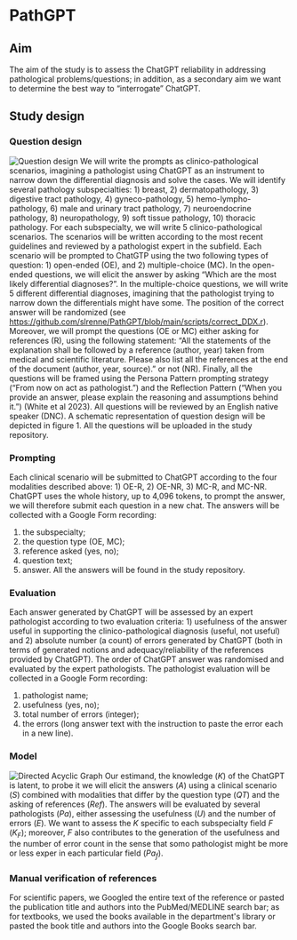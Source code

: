 # PathGPT

## Aim

The aim of the study is to assess the ChatGPT reliability in addressing pathological problems/questions; in addition, as a secondary aim we want to determine the best way to “interrogate” ChatGPT.

## Study design

### Question design
![Question design](figures/Question_Design.png)
We will write the prompts as clinico-pathological scenarios, imagining a pathologist using ChatGPT as an instrument to narrow down the differential diagnosis and solve the cases. We will identify several pathology subspecialties: 1) breast, 2) dermatopathology, 3) digestive tract pathology, 4) gyneco-pathology, 5) hemo-lympho-pathology, 6) male and urinary tract pathology, 7) neuroendocrine pathology, 8) neuropathology, 9) soft tissue pathology, 10) thoracic pathology. For each subspecialty, we will write 5 clinico-pathological scenarios. The scenarios will be written according to the most recent guidelines and reviewed by a pathologist expert in the subfield. Each scenario will be prompted to ChatGTP using the two following types of question: 1) open-ended (OE), and 2) multiple-choice (MC). In the open-ended questions, we will elicit the answer by asking “Which are the most likely differential diagnoses?”. In the multiple-choice questions, we will write 5 different differential diagnoses, imagining that the pathologist trying to narrow down the differentials might have some. The position of the correct answer will be randomized (see https://github.com/slrenne/PathGPT/blob/main/scripts/correct_DDX.r). Moreover, we will prompt the questions (OE or MC) either asking for references (R), using the following statement: “All the statements of the explanation shall be followed by a reference (author, year) taken from medical and scientific literature. Please also list all the references at the end of the document (author, year, source).” or not (NR). Finally, all the questions will be framed using the Persona Pattern prompting strategy (“From now on act as pathologist.”) and the Reflection Pattern (“When you provide an answer, please explain the reasoning and assumptions behind it.”) (White et al 2023). All questions will be reviewed by an English native speaker (DNC). A schematic representation of question design will be depicted in figure 1. All the questions will be uploaded in the study repository.

### Prompting
Each clinical scenario will be submitted to ChatGPT according to the four modalities described above: 1) OE-R, 2) OE-NR, 3) MC-R, and MC-NR. ChatGPT uses the whole history, up to 4,096 tokens, to prompt the answer, we will therefore submit each question in a new chat. The answers will be collected with a Google Form recording: 
1. the subspecialty; 
2. the question type (OE, MC);
3. reference asked (yes, no);
4. question text;
5. answer. 
All the answers will be found in the study repository.

### Evaluation
Each answer generated by ChatGPT will be assessed by an expert pathologist according to two evaluation criteria: 1) usefulness of the answer useful in supporting the clinico-pathological diagnosis (useful, not useful) and 2) absolute number (a count) of errors generated by ChatGPT (both in terms of generated notions and adequacy/reliability of the references provided by ChatGPT).  The order of ChatGPT answer was randomised and evaluated by the expert pathologists. The pathologist evaluation will be collected in a Google Form recording: 
1. pathologist name; 
2. usefulness (yes, no); 
3. total number of errors (integer); 
4. the errors (long answer text with the instruction to paste the error each in a new line).

### Model

![Directed Acyclic Graph](figures/DAG.png)
Our estimand, the knowledge ($K$) of the ChatGPT is latent, to probe it we will elicit the answers ($A$) using a clinical scenario ($S$) combined with   modalities that differ by the question type ($QT$) and the asking of references ($Ref$). The answers will be evaluated by several pathologists ($Pa$), either assessing the usefulness ($U$) and the number of errors ($E$). We want to assess the $K$ specific to each subspecialty field $F$ ($K_F$); moreover, $F$ also contributes to the generation of the usefulness and the number of error count in the sense that somo pathologist might be more or less exper in each particular field ($Pa_f$).


### Manual verification of references
For scientific papers, we Googled the entire text of the reference or pasted the publication title and authors into the PubMed/MEDLINE search bar; as for textbooks, we used the books available in the department's library or pasted the book title and authors into the Google Books search bar.
